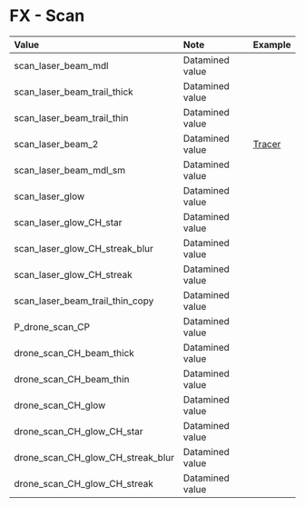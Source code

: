 # FX - Scan

| Value | Note | Example |
| :--- | :--- | :--- |
| scan\_laser\_beam\_mdl | Datamined value |  |
| scan\_laser\_beam\_trail\_thick | Datamined value |  |
| scan\_laser\_beam\_trail\_thin | Datamined value |  |
| scan\_laser\_beam\_2 | Datamined value | [Tracer](https://gfycat.com/horriblelankyantarcticfurseal) |
| scan\_laser\_beam\_mdl\_sm | Datamined value |  |
| scan\_laser\_glow | Datamined value |  |
| scan\_laser\_glow\_CH\_star | Datamined value |  |
| scan\_laser\_glow\_CH\_streak\_blur | Datamined value |  |
| scan\_laser\_glow\_CH\_streak | Datamined value |  |
| scan\_laser\_beam\_trail\_thin\_copy | Datamined value |  |
| P\_drone\_scan\_CP | Datamined value |  |
| drone\_scan\_CH\_beam\_thick | Datamined value |  |
| drone\_scan\_CH\_beam\_thin | Datamined value |  |
| drone\_scan\_CH\_glow | Datamined value |  |
| drone\_scan\_CH\_glow\_CH\_star | Datamined value |  |
| drone\_scan\_CH\_glow\_CH\_streak\_blur | Datamined value |  |
| drone\_scan\_CH\_glow\_CH\_streak | Datamined value |  |























